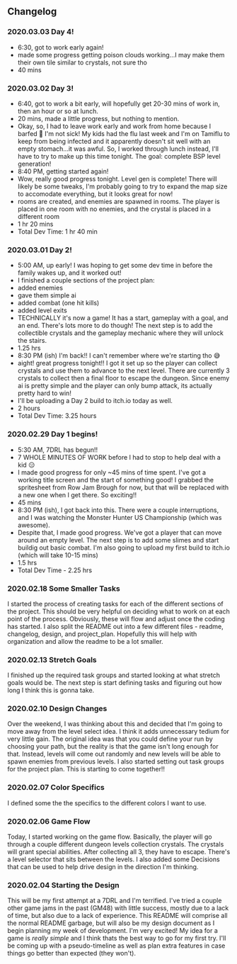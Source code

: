 ## Changelog
### 2020.03.03 Day 4!
* 6:30, got to work early again!
* made some progress getting poison clouds working...I may make them their own tile similar to crystals, not sure tho
* 40 mins
### 2020.03.02 Day 3!
* 6:40, got to work a bit early, will hopefully get 20-30 mins of work in, then an hour or so at lunch.
* 20 mins, made a little progress, but nothing to mention.
* Okay, so, I had to leave work early and work from home because I barfed 🤮 I'm not sick! My kids had the flu last week and I'm on Tamiflu to keep from being infected and it apparently doesn't sit well with an empty stomach...it was awful. So, I worked through lunch instead, I'll have to try to make up this time tonight. The goal: complete BSP level generation!
* 8:40 PM, getting started again!
* Wow, really good progress tonight. Level gen is complete! There will likely be some tweaks, I'm probably going to try to expand the map size to accomodate everything, but it looks great for now!
* rooms are created, and enemies are spawned in rooms. The player is placed in one room with no enemies, and the crystal is placed in a different room
* 1 hr 20 mins
* Total Dev Time: 1 hr 40 min
### 2020.03.01 Day 2!
* 5:00 AM, up early! I was hoping to get some dev time in before the family wakes up, and it worked out!
* I finished a couple sections of the project plan:
* added enemies
* gave them simple ai
* added combat (one hit kills)
* added level exits
* TECHNICALLY it's now a game! It has a start, gameplay with a goal, and an end. There's lots more to do though! The next step is to add the collectible crystals and the gameplay mechanic where they will unlock the stairs.
* 1.25 hrs
* 8:30 PM (ish) I'm back!! I can't remember where we're starting tho 😅
* aight! great progress tonight!! I got it set up so the player can collect crystals and use them to advance to the next level. There are currently 3 crystals to collect then a final floor to escape the dungeon. Since enemy ai is pretty simple and the player can only bump attack, its actually pretty hard to win!
* I'll be uploading a Day 2 build to itch.io today as well.
* 2 hours
* Total Dev Time: 3.25 hours
### 2020.02.29 Day 1 begins!
* 5:30 AM, 7DRL has begun!!
* 7 WHOLE MINUTES OF WORK before I had to stop to help deal with a kid 😑
* I made good progress for only ~45 mins of time spent. I've got a working title screen and the start of something good! I grabbed the spritesheet from Row Jam Brough for now, but that will be replaced with a new one when I get there. So exciting!!
* 45 mins
* 8:30 PM (ish), I got back into this. There were a couple interruptions, and I was watching the Monster Hunter US Championship (which was awesome).
* Despite that, I made good progress. We've got a player that can move around an empty level. The next step is to add some slimes and start buildig out basic combat. I'm also going to upload my first build to itch.io (which will take 10-15 mins)
* 1.5 hrs
* Total Dev Time - 2.25 hrs
### 2020.02.18 Some Smaller Tasks
I started the process of creating tasks for each of the different sections of the project. This should be very helpful on deciding what to work on at each point of the process. Obviously, these will flow and adjust once the coding has started. I also split the README out into a few different files - readme, changelog, design, and project_plan. Hopefully this will help with organization and allow the readme to be a lot smaller.
### 2020.02.13 Stretch Goals
I finished up the required task groups and started looking at what stretch goals would be. The next step is start defining tasks and figuring out how long I think this is gonna take. 
### 2020.02.10 Design Changes
Over the weekend, I was thinking about this and decided that I'm going to move away from the level select idea. I think it adds unnecessary tedium for very little gain. The original idea was that you could define your run by choosing your path, but the reality is that the game isn't long enough for that. Instead, levels will come out randomly and new levels will be able to spawn enemies from previous levels. I also started setting out task groups for the project plan. This is starting to come together!!
### 2020.02.07 Color Specifics
I defined some the the specifics to the different colors I want to use.
### 2020.02.06 Game Flow
Today, I started working on the game flow. Basically, the player will go through a couple different dungeon levels collection crystals. The crystals will grant special abilities. After collecting all 3, they have to escape. There's a level selector that sits between the levels. I also added some Decisions that can be used to help drive design in the direction I'm thinking.
### 2020.02.04 Starting the Design
This will be my first attempt at a 7DRL and I'm terrified. I've tried a couple other game jams in the past (GM48) with little success, mostly due to a lack of time, but also due to a lack of experience. This README will comprise all the normal README garbage, but will also be my design document as I begin planning my week of development. I'm very excited! My idea for a game is _really simple_ and I think thats the best way to go for my first try. I'll be coming up with a pseudo-timeline as well as plan extra features in case things go better than expected (they won't).